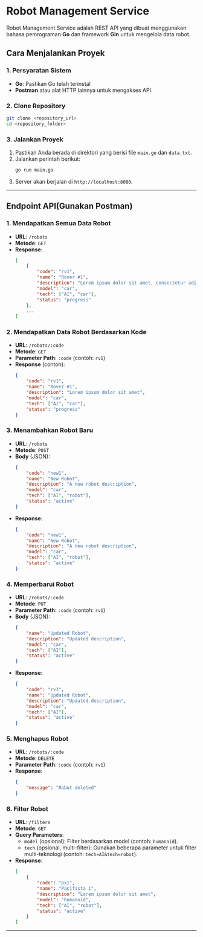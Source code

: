 # **Robot Management Service**

Robot Management Service adalah REST API yang dibuat menggunakan bahasa pemrograman **Go** dan framework **Gin** untuk mengelola data robot. 

## **Cara Menjalankan Proyek**

### **1. Persyaratan Sistem**
- **Go**: Pastikan Go telah terinstal 
- **Postman** atau alat HTTP lainnya untuk mengakses API.

### **2. Clone Repository**
```bash
git clone <repository_url>
cd <repository_folder>
```
### **3. Jalankan Proyek**
1. Pastikan Anda berada di direktori yang berisi file `main.go` dan `data.txt`.
2. Jalankan perintah berikut:
   ```bash
   go run main.go
   ```
3. Server akan berjalan di `http://localhost:8080`.

---

## **Endpoint API**(Gunakan Postman)

### **1. Mendapatkan Semua Data Robot**
- **URL**: `/robots`
- **Metode**: `GET`
- **Response**:
  ```json
  [
      {
          "code": "rv1",
          "name": "Rover #1",
          "description": "Lorem ipsum dolor sit amet, consectetur adipiscing elit",
          "model": "car",
          "tech": ["AI", "car"],
          "status": "progress"
      },
      ...
  ]
  ```

### **2. Mendapatkan Data Robot Berdasarkan Kode**
- **URL**: `/robots/:code`
- **Metode**: `GET`
- **Parameter Path**: `:code` (contoh: `rv1`)
- **Response** (contoh):
  ```json
  {
      "code": "rv1",
      "name": "Rover #1",
      "description": "Lorem ipsum dolor sit amet",
      "model": "car",
      "tech": ["AI", "car"],
      "status": "progress"
  }
  ```

### **3. Menambahkan Robot Baru**
- **URL**: `/robots`
- **Metode**: `POST`
- **Body** (JSON):
  ```json
  {
      "code": "new1",
      "name": "New Robot",
      "description": "A new robot description",
      "model": "car",
      "tech": ["AI", "robot"],
      "status": "active"
  }
  ```
- **Response**:
  ```json
  {
      "code": "new1",
      "name": "New Robot",
      "description": "A new robot description",
      "model": "car",
      "tech": ["AI", "robot"],
      "status": "active"
  }
  ```

### **4. Memperbarui Robot**
- **URL**: `/robots/:code`
- **Metode**: `PUT`
- **Parameter Path**: `:code` (contoh: `rv1`)
- **Body** (JSON):
  ```json
  {
      "name": "Updated Robot",
      "description": "Updated description",
      "model": "car",
      "tech": ["AI"],
      "status": "active"
  }
  ```
- **Response**:
  ```json
  {
      "code": "rv1",
      "name": "Updated Robot",
      "description": "Updated description",
      "model": "car",
      "tech": ["AI"],
      "status": "active"
  }
  ```

### **5. Menghapus Robot**
- **URL**: `/robots/:code`
- **Metode**: `DELETE`
- **Parameter Path**: `:code` (contoh: `rv1`)
- **Response**:
  ```json
  {
      "message": "Robot deleted"
  }
  ```

### **6. Filter Robot**
- **URL**: `/filters`
- **Metode**: `GET`
- **Query Parameters**:
  - `model` (opsional): Filter berdasarkan model (contoh: `humanoid`).
  - `tech` (opsional, multi-filter): Gunakan beberapa parameter untuk filter multi-teknologi (contoh: `tech=AI&tech=robot`).
- **Response**:
  ```json
  [
      {
          "code": "px1",
          "name": "Pacifista 1",
          "description": "Lorem ipsum dolor sit amet",
          "model": "humanoid",
          "tech": ["AI", "robot"],
          "status": "active"
      }
  ]
  ```

---
